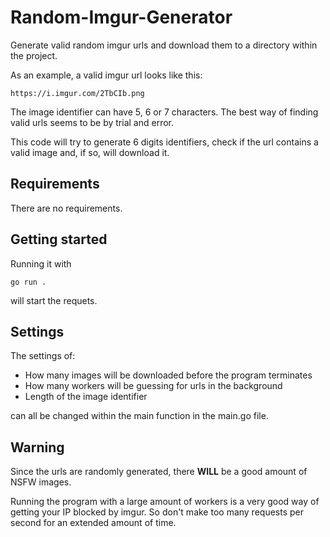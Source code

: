 # Random-Imgur-Generator

Generate valid random imgur urls and download them to a directory within the project.

As an example, a valid imgur url looks like this:

```
https://i.imgur.com/2TbCIb.png
```

The image identifier can have 5, 6 or 7 characters. The best way of finding valid urls seems to be by trial and error.

This code will try to generate 6 digits identifiers, check if the url contains a valid image and, if so, will download it.

## Requirements
There are no requirements.

## Getting started
Running it with
```
go run .
```
will start the requets.

## Settings
The settings of:
- How many images will be downloaded before the program terminates
- How many workers will be guessing for urls in the background
- Length of the image identifier

can all be changed within the main function in the main.go file.

## Warning
Since the urls are randomly generated, there **WILL** be a good amount of NSFW images.

Running the program with a large amount of workers is a very good way of getting your IP blocked by imgur.
So don't make too many requests per second for an extended amount of time.
